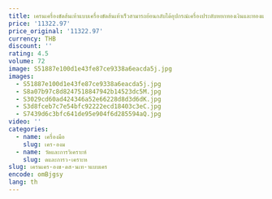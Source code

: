 ```yaml
---
title: เครนเครื่องขัดส้นเท้าแบบเครื่องขัดส้นเท้าเร็วสามารถย้อนกลับได้อุปกรณ์เครื่องประดับหยกทองเงินและทองแดง
price: '11322.97'
price_original: '11322.97'
currency: THB
discount: ''
rating: 4.5
volume: 72
image: S51887e100d1e43fe87ce9338a6eacda5j.jpg
images:
  - S51887e100d1e43fe87ce9338a6eacda5j.jpg
  - S8a07b97c8d8247518847942b14523dc5M.jpg
  - S3029cd60ad424346a52e66228d8d3d6dK.jpg
  - S3d8fceb7c7e54bfc92222ecd18403c3eC.jpg
  - S7439d6c3bfc641de95e904f6d285594aQ.jpg
video: ''
categories:
  - name: เครื่องมือ
    slug: เคร-องม
  - name: วัดและการวิเคราะห์
    slug: ดและการว-เคราะห
slug: เครนเคร-องข-ดส-นเท-าแบบเคร
encode: omBjgsy
lang: th
---
```

  